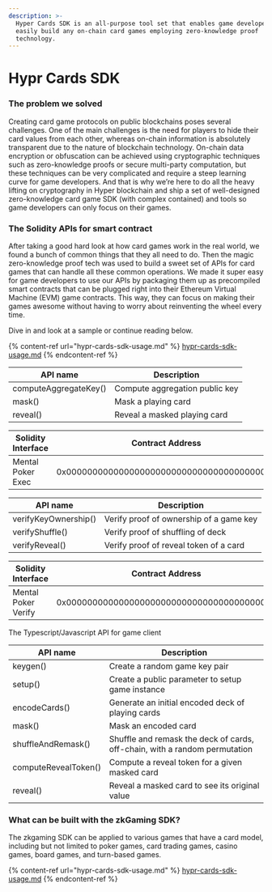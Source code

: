 ```yaml
---
description: >-
  Hyper Cards SDK is an all-purpose tool set that enables game developers to
  easily build any on-chain card games employing zero-knowledge proof
  technology.
---
```


# Hypr Cards SDK

### The problem we solved

Creating card game protocols on public blockchains poses several challenges. One of the main challenges is the need for players to hide their card values from each other, whereas on-chain information is absolutely transparent due to the nature of blockchain technology. On-chain data encryption or obfuscation can be achieved using cryptographic techniques such as zero-knowledge proofs or secure multi-party computation, but these techniques can be very complicated and require a steep learning curve for game developers. And that is why we’re here to do all the heavy lifting on cryptography in Hyper blockchain and ship a set of well-designed zero-knowledge card game SDK (with complex contained) and tools so game developers can only focus on their games.

### The Solidity APIs for smart contract

After taking a good hard look at how card games work in the real world, we found a bunch of common things that they all need to do. Then the magic zero-knowledge proof tech was used to build a sweet set of APIs for card games that can handle all these common operations. We made it super easy for game developers to use our APIs by packaging them up as precompiled smart contracts that can be plugged right into their Ethereum Virtual Machine (EVM) game contracts. This way, they can focus on making their games awesome without having to worry about reinventing the wheel every time.

Dive in and look at a sample or continue reading below.

{% content-ref url="hypr-cards-sdk-usage.md" %}
[hypr-cards-sdk-usage.md](hypr-cards-sdk-usage.md)
{% endcontent-ref %}

| API name              | Description                    |
| --------------------- | ------------------------------ |
| computeAggregateKey() | Compute aggregation public key |
| mask()                | Mask a playing card            |
| reveal()              | Reveal a masked playing card   |

| Solidity Interface | Contract Address                           |
| ------------------ | ------------------------------------------ |
| Mental Poker Exec  | 0x0000000000000000000000000000000000000040 |



| API name             | Description                             |
| -------------------- | --------------------------------------- |
| verifyKeyOwnership() | Verify proof of ownership of a game key |
| verifyShuffle()      | Verify proof of shuffling of deck       |
| verifyReveal()       | Verify proof of reveal token of a card  |

| Solidity Interface  | Contract Address                           |
| ------------------- | ------------------------------------------ |
| Mental Poker Verify | 0x0000000000000000000000000000000000000030 |

The Typescript/Javascript API for game client

| API name             | Description                                                                |
| -------------------- | -------------------------------------------------------------------------- |
| keygen()             | Create a random game key pair                                              |
| setup()              | Create a public parameter to setup game instance                           |
| encodeCards()        | Generate an initial encoded deck of playing cards                          |
| mask()               | Mask an encoded card                                                       |
| shuffleAndRemask()   | Shuffle and remask the deck of cards, off-chain, with a random permutation |
| computeRevealToken() | Compute a reveal token for a given masked card                             |
| reveal()             | Reveal a masked card to see its original value                             |



### What can be built with the zkGaming SDK?

The zkgaming SDK can be applied to various games that have a card model, including but not limited to poker games, card trading games, casino games, board games, and turn-based games.

{% content-ref url="hypr-cards-sdk-usage.md" %}
[hypr-cards-sdk-usage.md](hypr-cards-sdk-usage.md)
{% endcontent-ref %}
